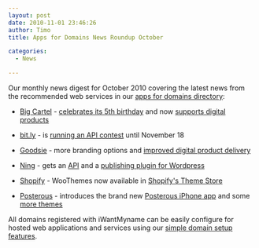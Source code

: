 ```yaml
---
layout: post
date: 2010-11-01 23:46:26
author: Timo
title: Apps for Domains News Roundup October

categories:
  - News

---
```


Our monthly news digest for October 2010 covering the latest news from the recommended web services in our [apps for domains directory](https://iwantmyname.com/services):

- [Big Cartel](https://iwantmyname.com/features/applications/custom-domain-apps/e-commerce/bigcartel-build-your-own-online-shop) - [celebrates its 5th birthday](http://blog.bigcartel.com/post/1244843328/big-cartel-turns-5) and now [supports digital products](http://blog.bigcartel.com/post/1313800889/digital-products-are-here)

- [bit.ly](https://iwantmyname.com/services/url-shortener/bit.ly-pro-custom-domain-short-url-forwarding-service) - is [running an API contest](http://blog.bit.ly/post/1307062006/its-a-bit-ly-api-contest) until November 18

- [Goodsie](https://iwantmyname.com/services/ecommerce-hosting/simple-goodsie-custom-domain-setup) - more branding options and [improved digital product delivery](http://archived.link/http://blog.goodsie.com/post/1351798768/custom-favicons-improved-digital-product-delivery-and)

- [Ning](https://iwantmyname.com/features/applications/custom-domain-apps/social-networks/ning-hosted-whitelabel-dns-setup) - gets an [API](http://blog.ning.com/2010/10/introducing-the-ning-api.html) and a [publishing plugin for Wordpress](http://blog.ning.com/2010/10/ning-publisher-for-wordpress.html)

- [Shopify](https://iwantmyname.com/features/applications/custom-domain-apps/e-commerce/shopify-hosted-online-store-platform-and-shop-software) - WooThemes now available in [Shopify's Theme Store](http://jadedpixel.com/2010/10/13/woo-themes)

- [Posterous](https://iwantmyname.com/features/applications/custom-domain-apps/blogs/posterous-blog-photos-mp3-video-by-email) - introduces the brand new [Posterous iPhone app](http://blog.posterous.com/introducing-posterous-for-the-iphone-the-only) and some [more themes](http://blog.posterous.com/7-gorgeous-new-themes-for-all)

All domains registered with iWantMyname can be easily configure for hosted web applications and services using our [simple domain setup features](https://iwantmyname.com/services).
